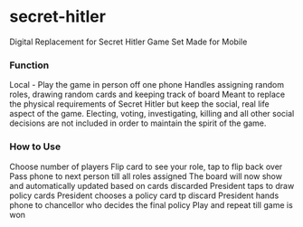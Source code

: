 # secret-hitler
Digital Replacement for Secret Hitler Game Set
Made for Mobile

### Function
Local - Play the game in person off one phone
Handles assigning random roles, drawing random cards and keeping track of board
Meant to replace the physical requirements of Secret Hitler but keep the social, real life aspect of the game. Electing, voting, investigating, killing and all other social decisions are not included in order to maintain the spirit of the game.

### How to Use
Choose number of players
Flip card to see your role, tap to flip back over
Pass phone to next person till all roles assigned
The board will now show and automatically updated based on cards discarded
President taps to draw policy cards
President chooses a policy card tp discard
President hands phone to chancellor who decides the final policy
Play and repeat till game is won